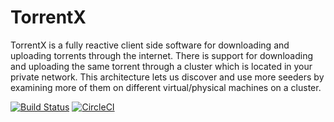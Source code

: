 # TorrentX 

TorrentX is a fully reactive client side software for downloading and uploading torrents through the internet.
There is support for downloading and uploading the same torrent through a cluster which is located in your private network.
This architecture lets  us discover and use more seeders by examining more of them on different virtual/physical machines on a cluster.

[![Build Status](https://travis-ci.org/UniversityFinalProjects/TorrentX.svg?branch=master)](https://travis-ci.org/UniversityFinalProjects/TorrentX) [![CircleCI](https://circleci.com/gh/UniversityFinalProjects/TorrentX/tree/master.svg?style=svg)](https://circleci.com/gh/UniversityFinalProjects/TorrentX/tree/master)
